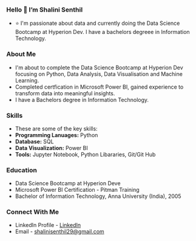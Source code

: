### Hello 👋 I’m Shalini Senthil
- ⭐ I'm passionate about data and currently doing the Data Science Bootcamp at Hyperion Dev. I have a bachelors degreee in Information Technology.

### About Me
- I'm about to complete the Data Science Bootcamp at Hyperion Dev focusing on Python, Data Analysis, Data Visualisation and Machine Learning.
- Completed certfication in Microsoft Power BI, gained experience to transform data into meaningful insights.
- I have a Bachelors degree in Information Technology.

### Skills
- These are some of the key skills:
- **Programming Lanuages:** Python
- **Database:** SQL
- **Data Visualization:** Power BI
- **Tools:** Jupyter Notebook, Python Libararies, Git/Git Hub

### Education 
- Data Science Bootcamp at Hyperion Deve
- Microsoft Power BI Certification - Pitman Training
- Bachelor of Information Technology, Anna University (India), 2005

### Connect With Me 
- LinkedIn Profile - [LinkedIn](linkedin.com/in/shalini-senthil-88b95b81)
- Email - shalinisenthil29@gmail.com


<!---
Shal2903/Shal2903 is a ✨ special ✨ repository because its `README.md` (this file) appears on your GitHub profile.
You can click the Preview link to take a look at your changes.
--->
